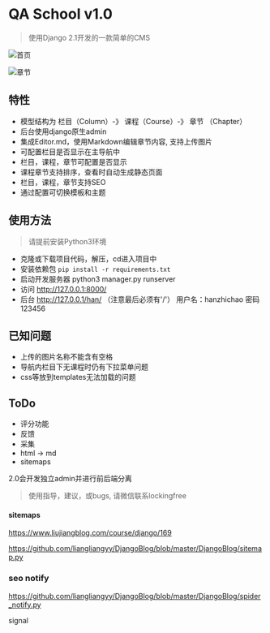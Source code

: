 # QA School v1.0
> 使用Django 2.1开发的一款简单的CMS

![首页](https://s1.ax1x.com/2018/11/06/ioq4zj.png)

![章节](https://s1.ax1x.com/2018/11/06/ioqIQs.png)

## 特性
- 模型结构为 栏目（Column）-》 课程（Course）-》 章节 （Chapter）
- 后台使用django原生admin
- 集成Editor.md，使用Markdown编辑章节内容, 支持上传图片
- 可配置栏目是否显示在主导航中
- 栏目，课程，章节可配置是否显示
- 课程章节支持排序，查看时自动生成静态页面
- 栏目，课程，章节支持SEO
- 通过配置可切换模板和主题

## 使用方法
> 请提前安装Python3环境
- 克隆或下载项目代码，解压，cd进入项目中
- 安装依赖包 `pip install -r requirements.txt`
- 启动开发服务器 python3 manager.py runserver
- 访问 http://127.0.0.1:8000/
- 后台 http://127.0.0.1/han/ （注意最后必须有'/'） 用户名：hanzhichao 密码 123456 


## 已知问题
- 上传的图片名称不能含有空格
- 导航内栏目下无课程时仍有下拉菜单问题
- css等放到templates无法加载的问题


## ToDo
- 评分功能
- 反馈
- 采集
- html -> md
- sitemaps

2.0会开发独立admin并进行前后端分离

> 使用指导，建议，或bugs, 请微信联系lockingfree 

#### sitemaps
https://www.liujiangblog.com/course/django/169

https://github.com/liangliangyy/DjangoBlog/blob/master/DjangoBlog/sitemap.py

### seo notify

https://github.com/liangliangyy/DjangoBlog/blob/master/DjangoBlog/spider_notify.py

signal

